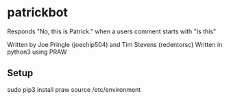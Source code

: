 # patrickbot
Responds "No, this is Patrick." when a users comment starts with "Is this"

Written by Joe Pringle (joechip504) and Tim Stevens (redentorsc)
Written in python3 using PRAW

## Setup
sudo pip3 install praw
source /etc/environment


